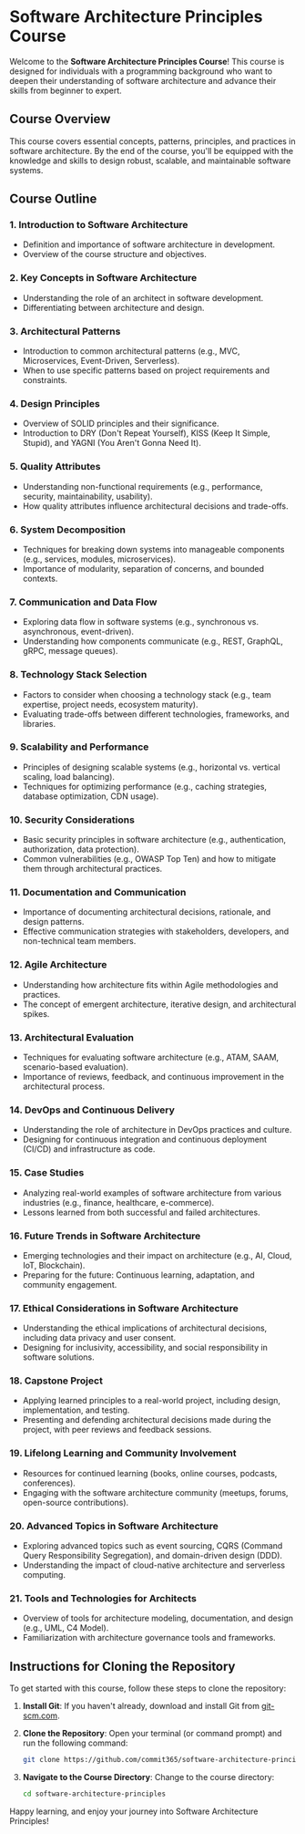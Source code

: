 # Software Architecture Principles Course

Welcome to the **Software Architecture Principles Course**! This course is designed for individuals with a programming background who want to deepen their understanding of software architecture and advance their skills from beginner to expert.

## Course Overview

This course covers essential concepts, patterns, principles, and practices in software architecture. By the end of the course, you'll be equipped with the knowledge and skills to design robust, scalable, and maintainable software systems.

## Course Outline

### 1. Introduction to Software Architecture
- Definition and importance of software architecture in development.
- Overview of the course structure and objectives.

### 2. Key Concepts in Software Architecture
- Understanding the role of an architect in software development.
- Differentiating between architecture and design.

### 3. Architectural Patterns
- Introduction to common architectural patterns (e.g., MVC, Microservices, Event-Driven, Serverless).
- When to use specific patterns based on project requirements and constraints.

### 4. Design Principles
- Overview of SOLID principles and their significance.
- Introduction to DRY (Don't Repeat Yourself), KISS (Keep It Simple, Stupid), and YAGNI (You Aren't Gonna Need It).

### 5. Quality Attributes
- Understanding non-functional requirements (e.g., performance, security, maintainability, usability).
- How quality attributes influence architectural decisions and trade-offs.

### 6. System Decomposition
- Techniques for breaking down systems into manageable components (e.g., services, modules, microservices).
- Importance of modularity, separation of concerns, and bounded contexts.

### 7. Communication and Data Flow
- Exploring data flow in software systems (e.g., synchronous vs. asynchronous, event-driven).
- Understanding how components communicate (e.g., REST, GraphQL, gRPC, message queues).

### 8. Technology Stack Selection
- Factors to consider when choosing a technology stack (e.g., team expertise, project needs, ecosystem maturity).
- Evaluating trade-offs between different technologies, frameworks, and libraries.

### 9. Scalability and Performance
- Principles of designing scalable systems (e.g., horizontal vs. vertical scaling, load balancing).
- Techniques for optimizing performance (e.g., caching strategies, database optimization, CDN usage).

### 10. Security Considerations
- Basic security principles in software architecture (e.g., authentication, authorization, data protection).
- Common vulnerabilities (e.g., OWASP Top Ten) and how to mitigate them through architectural practices.

### 11. Documentation and Communication
- Importance of documenting architectural decisions, rationale, and design patterns.
- Effective communication strategies with stakeholders, developers, and non-technical team members.

### 12. Agile Architecture
- Understanding how architecture fits within Agile methodologies and practices.
- The concept of emergent architecture, iterative design, and architectural spikes.

### 13. Architectural Evaluation
- Techniques for evaluating software architecture (e.g., ATAM, SAAM, scenario-based evaluation).
- Importance of reviews, feedback, and continuous improvement in the architectural process.

### 14. DevOps and Continuous Delivery
- Understanding the role of architecture in DevOps practices and culture.
- Designing for continuous integration and continuous deployment (CI/CD) and infrastructure as code.

### 15. Case Studies
- Analyzing real-world examples of software architecture from various industries (e.g., finance, healthcare, e-commerce).
- Lessons learned from both successful and failed architectures.

### 16. Future Trends in Software Architecture
- Emerging technologies and their impact on architecture (e.g., AI, Cloud, IoT, Blockchain).
- Preparing for the future: Continuous learning, adaptation, and community engagement.

### 17. Ethical Considerations in Software Architecture
- Understanding the ethical implications of architectural decisions, including data privacy and user consent.
- Designing for inclusivity, accessibility, and social responsibility in software solutions.

### 18. Capstone Project
- Applying learned principles to a real-world project, including design, implementation, and testing.
- Presenting and defending architectural decisions made during the project, with peer reviews and feedback sessions.

### 19. Lifelong Learning and Community Involvement
- Resources for continued learning (books, online courses, podcasts, conferences).
- Engaging with the software architecture community (meetups, forums, open-source contributions).

### 20. Advanced Topics in Software Architecture
- Exploring advanced topics such as event sourcing, CQRS (Command Query Responsibility Segregation), and domain-driven design (DDD).
- Understanding the impact of cloud-native architecture and serverless computing.

### 21. Tools and Technologies for Architects
- Overview of tools for architecture modeling, documentation, and design (e.g., UML, C4 Model).
- Familiarization with architecture governance tools and frameworks.

## Instructions for Cloning the Repository

To get started with this course, follow these steps to clone the repository:

1. **Install Git**: If you haven't already, download and install Git from [git-scm.com](https://git-scm.com/).

2. **Clone the Repository**: Open your terminal (or command prompt) and run the following command:

   ```bash
   git clone https://github.com/commit365/software-architecture-principles.git
   ```

3. **Navigate to the Course Directory**: Change to the course directory:

   ```bash
   cd software-architecture-principles
   ```

Happy learning, and enjoy your journey into Software Architecture Principles!